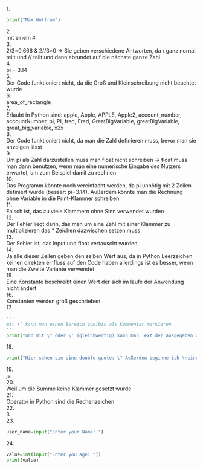 1.<br>
```python
print("Max Wolfram")
```
2.<br>
mit einem #<br>
3. <br>
2/3=0,666 & 2//3=0 -> Sie geben verschiedene Antworten, da / ganz nornal teilt und // teilt und dann abrundet auf die nächste ganze Zahl.<br>
4. <br>
pi = 3.14<br>
5. <br>
Der Code funktioniert nicht, da die Groß und Kleinschreibung nicht beachtet wurde<br>
6. <br>
area_of_rectangle<br>
7. <br>
Erlaubt in Python sind: apple, Apple, APPLE, Apple2, account_number, accountNumber, pi, PI, fred, Fred, GreatBigVariable, greatBigVariable, great_big_variable, x2x<br>
8. <br>
Der Code funktioniert nicht, da man die Zahl definieren muss, bevor man sie anzeigen lässt<br>
9. <br>
Um pi als Zahl darzustellen muss man float nicht schreiben -> float muss man dann benutzen, wenn man eine numerische Eingabe des Nutzers erwartet, um zum Beispiel damit zu rechnen<br>
10. <br>
Das Programm könnte noch vereinfacht werden, da pi unnötig mit 2 Zeilen definiert wurde (besser: pi=3.14). Außerdem könnte man die Rechnung ohne Variable in die Print-Klammer schreiben<br>
11. <br>
Falsch ist, das zu viele Klammern ohne Sinn verwendet wurden<br>
12. <br>
Der Fehler liegt darin, das man um eine Zahl mit einer Klammer zu multiplizieren das * Zeichen dazwischen setzen muss<br>
13. <br>
Der Fehler ist, das input und float vertauscht wurden<br>
14. <br>
Ja alle dieser Zeilen geben den selben Wert aus, da in Python Leerzeichen keinen direkten einfluss auf den Code haben allerdings ist es besser, wenn man die Zweite Variante verwendet<br>
15. <br>
Eine Konstante beschreibt einen Wert der sich im laufe der Anwendung nicht ändert<br>
16. <br>
Konstanten werden groß geschrieben<br>
17. <br>
```python
'''
mit \' kann man einen Bereich von/bis als Kommentar markieren
'''
print("und mit \" oder \' (gleichwertig) kann man Text der ausgegeben werden soll von Code unterscheiden") # " ist nützlich, wenn man ' in der String und umgekehrt hat
```
18.<br>
```python
print("Hier sehen sie eine double quote: \" Außerdem beginne ich \neine neue Zeile")
```
19.<br>
ja<br>
20. <br>
Weil um die Summe keine Klammer gesetzt wurde<br>
21. <br>
Operator in Python sind die Rechenzeichen<br>
22. <br>
3<br>
23. <br>
```python
user_name=input("Enter your Name: ")
```
24.<br>
```python
value=int(input("Enter you age: "))
print(value)
```